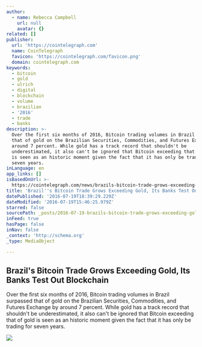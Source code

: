 ```yaml
---
author:
  - name: Rebecca Campbell
    url: null
    avatar: {}
related: []
publisher:
  url: 'https://cointelegraph.com'
  name: CoinTelegraph
  favicon: 'https://cointelegraph.com/favicon.png'
  domain: cointelegraph.com
keywords:
  - bitcoin
  - gold
  - ulrich
  - digital
  - blockchain
  - volume
  - brazilian
  - '2016'
  - trade
  - banks
description: >-
  Over the first six months of 2016, Bitcoin trading volumes in Brazil surpassed
  that of gold on the Brazilian Securities, Commodities, and Futures Exchange by
  around 7 percent. While gold has a track record that shouldn't be
  underestimated, it also can't be ignored that Bitcoin exceeding that of gold
  is seen as an historic moment given the fact that it has only be trading for
  seven years.
inLanguage: en
app_links: []
isBasedOnUrl: >-
  https://cointelegraph.com/news/brazils-bitcoin-trade-grows-exceeding-gold-its-banks-test-out-blockchain
title: 'Brazil''s Bitcoin Trade Grows Exceeding Gold, Its Banks Test Out Blockchain'
datePublished: '2016-07-19T18:39:29.229Z'
dateModified: '2016-07-19T15:46:25.979Z'
starred: false
sourcePath: _posts/2016-07-19-brazils-bitcoin-trade-grows-exceeding-gold-its-banks-test.md
inFeed: true
hasPage: false
inNav: false
_context: 'http://schema.org'
_type: MediaObject

---
```

<article style=""><h1>Brazil's Bitcoin Trade Grows Exceeding Gold, Its Banks Test Out Blockchain</h1><p>Over the first six months of 2016, Bitcoin trading volumes in Brazil surpassed that of gold on the Brazilian Securities, Commodities, and Futures Exchange by around 7 percent. While gold has a track record that shouldn't be underestimated, it also can't be ignored that Bitcoin exceeding that of gold is seen as an historic moment given the fact that it has only be trading for seven years.</p><img src="https://cointelegraph.com/images/725_Ly9jb2ludGVsZWdyYXBoLmNvbS9zdG9yYWdlL3VwbG9hZHMvdmlldy9mODY3ZDUzMWNmYWFjY2E4NzlkNDI3ZjZiYzdkYjQ3ZC5qcGc=.jpg" /></article>